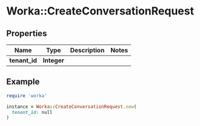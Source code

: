 # Worka::CreateConversationRequest

## Properties

| Name | Type | Description | Notes |
| ---- | ---- | ----------- | ----- |
| **tenant_id** | **Integer** |  |  |

## Example

```ruby
require 'worka'

instance = Worka::CreateConversationRequest.new(
  tenant_id: null
)
```

